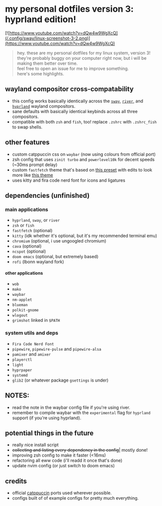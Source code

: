 
# my personal dotfiles version 3: hyprland edition!

[![https://www.youtube.com/watch?v=dQw4w9WgXcQ](/.config/sway/linux-screenshot-3-2.png)](https://www.youtube.com/watch?v=dQw4w9WgXcQ)

> hey. these are my personal dotfiles for my linux system, version 3!  
> they're probably buggy on your computer right now, but i will be making them better over time.  
> feel free to open an issue for me to improve something.  
> here's some highlights.  
> 

## wayland compositor cross-compatability

* this config works basically identically across the [`sway`](https://github.com/swaywm/sway), [`river`](https://github.com/riverwm/river), and [`hyprland`](https://github.com/hyprwm/Hyprland) wayland compositors.
* sane defaults with basically identical keybinds across all three compositors.
* compatible with both `zsh` and `fish`, too! replace `.zshrc` with `.zshrc_fish` to swap shells.

## other features

* custom catppuccin css on `waybar` (now using colours from official port)
* zsh config that uses `zinit turbo` and `powerlevel10k` for decent speeds (~30ms prompt delay)
* custom `fastfetch` theme that's based on [this preset](https://github.com/LinusDierheimer/fastfetch/blob/master/presets/examples/2) with edits to look more like [this theme](https://github.com/chick2d/neofetch-themes/blob/main/normal/config.conf)
* uses kitty and fira code nerd font for icons and ligatures

## dependencies (unfinished)

### main applications

* `hyprland`, `sway`, or `river`
* `zsh` or `fish`
* `fastfetch` (optional)
* `kitty` (idk whether it's optional, but it's my recommended terminal emu)
* `chromium` (optional, i use ungoogled chromium)
* `cava` (optional)
* `ncspot` (optional)
* `doom emacs` (optional, but extremely based)
* `rofi` (lbonn wayland fork)

#### other applications

* `wob`
* `mako`
* `waybar`
* `nm-applet`
* `blueman`
* `polkit-gnome`
* `wlogout`
* `grimshot` linked in `$PATH`

### system utils and deps
* `Fira Code Nerd Font`
* `pipewire`, `pipewire-pulse` and `pipewire-alsa`
* `pamixer` and `amixer`
* `playerctl`
* `light`
* `hyprpaper`
* `systemd`
* `glib2` (or whatever package `gsettings` is under)

## NOTES:

* read the note in the waybar config file if you're using river.  
* remember to compile waybar with the `experimental` flag for `hyprland` support (if you're using hyprland).

## potential things in the future

* really nice install script  
* <s>collecting and listing every dependency in the config</s>| mostly done!  
* improving zsh config to make it faster (<16ms)
* refactoring all eww code (i'll readd it once that's done)
* update nvim config (or just switch to doom emacs)

## credits

* official [catppuccin](https://github.com/catppuccin/catppuccin) ports used wherever possible.  
* configs built of of example configs for pretty much everything.
